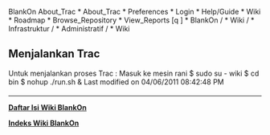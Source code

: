    BlankOn
 About_Trac
    * About_Trac
    * Preferences
    * Login
    * Help/Guide
    * Wiki
    * Roadmap
    * Browse_Repository
    * View_Reports
[q                 ]
    * BlankOn  /
    * Wiki  /
    * Infrastruktur  /
    * Administratif  /
    * Wiki
## Menjalankan Trac
Untuk menjalankan proses Trac :
Masuk ke mesin rani
    $ sudo su - wiki
    $ cd bin
    $ nohup ./run.sh &
Last modified on 04/06/2011 08:42:48 PM
#### 
    
 
 
 
 
 
---
[**Daftar Isi Wiki BlankOn**](/wiki/DaftarIsi/index.html)
 
[**Indeks Wiki BlankOn**](/wiki/Indeks.html)
